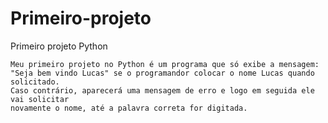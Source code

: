 # Primeiro-projeto
Primeiro projeto Python

    Meu primeiro projeto no Python é um programa que só exibe a mensagem: 
    "Seja bem vindo Lucas" se o programandor colocar o nome Lucas quando solicitado.
    Caso contrário, aparecerá uma mensagem de erro e logo em seguida ele vai solicitar 
    novamente o nome, até a palavra correta for digitada.
